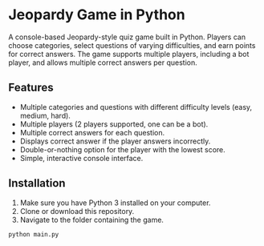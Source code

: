 # Jeopardy Game in Python

A console-based Jeopardy-style quiz game built in Python. Players can choose categories, select questions of varying difficulties, and earn points for correct answers. The game supports multiple players, including a bot player, and allows multiple correct answers per question.

## Features

- Multiple categories and questions with different difficulty levels (easy, medium, hard).
- Multiple players (2 players supported, one can be a bot).
- Multiple correct answers for each question.
- Displays correct answer if the player answers incorrectly.
- Double-or-nothing option for the player with the lowest score.
- Simple, interactive console interface.

## Installation

1. Make sure you have Python 3 installed on your computer.
2. Clone or download this repository.
3. Navigate to the folder containing the game.

```bash
python main.py
